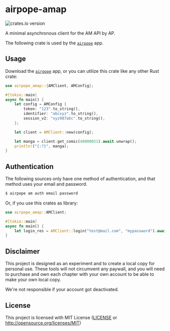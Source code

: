 # airpope-amap

![crates.io version](https://img.shields.io/crates/v/airpope-amap)

A minimal asynchronous client for the AM API by AP.

The following crate is used by the [`airpope`](airpope) app.

## Usage

Download the [`airpope`](airpope) app, or you can utilize this crate like any other Rust crate:

```rust
use airpope_amap::{AMClient, AMConfig};

#[tokio::main]
async fn main() {
    let config = AMConfig {
        token: "123".to_string(),
        identifier: "abcxyz".to_string(),
        session_v2: "xyz987abc".to_string(),
    };

    let client = AMClient::new(config);

    let manga = client.get_comic(48000051).await.unwrap();
    println!("{:?}", manga);
}
```

## Authentication

The following sources only have one method of authentication, and that method uses your email and password.

```bash
$ airpope am auth email password
```

Or, if you use this crates as library:

```rust
use airpope_amap::AMClient;

#[tokio::main]
async fn main() {
    let login_res = AMClient::login("test@mail.com", "mypassword").await.unwrap();
}
```

## Disclaimer

This project is designed as an experiment and to create a local copy for personal use. These tools will not circumvent any paywall, and you will need to purchase and own each chapter with your own account to be able to make your own local copy.

We're not responsible if your account got deactivated.

## License

This project is licensed with MIT License ([LICENSE](https://github.com/noaione/airpope-mango/blob/master/LICENSE) or http://opensource.org/licenses/MIT)

[airpope]: https://crates.io/crates/airpope